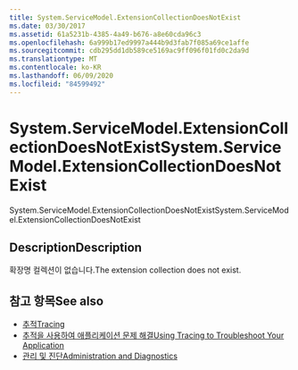 ```yaml
---
title: System.ServiceModel.ExtensionCollectionDoesNotExist
ms.date: 03/30/2017
ms.assetid: 61a5231b-4385-4a49-b676-a8e60cda96c3
ms.openlocfilehash: 6a999b17ed9997a444b9d3fab7f085a69ce1affe
ms.sourcegitcommit: cdb295dd1db589ce5169ac9ff096f01fd0c2da9d
ms.translationtype: MT
ms.contentlocale: ko-KR
ms.lasthandoff: 06/09/2020
ms.locfileid: "84599492"
---
```

# <a name="systemservicemodelextensioncollectiondoesnotexist"></a><span data-ttu-id="266f4-102">System.ServiceModel.ExtensionCollectionDoesNotExist</span><span class="sxs-lookup"><span data-stu-id="266f4-102">System.ServiceModel.ExtensionCollectionDoesNotExist</span></span>
<span data-ttu-id="266f4-103">System.ServiceModel.ExtensionCollectionDoesNotExist</span><span class="sxs-lookup"><span data-stu-id="266f4-103">System.ServiceModel.ExtensionCollectionDoesNotExist</span></span>  
  
## <a name="description"></a><span data-ttu-id="266f4-104">Description</span><span class="sxs-lookup"><span data-stu-id="266f4-104">Description</span></span>  
 <span data-ttu-id="266f4-105">확장명 컬렉션이 없습니다.</span><span class="sxs-lookup"><span data-stu-id="266f4-105">The extension collection does not exist.</span></span>  
  
## <a name="see-also"></a><span data-ttu-id="266f4-106">참고 항목</span><span class="sxs-lookup"><span data-stu-id="266f4-106">See also</span></span>

- [<span data-ttu-id="266f4-107">추적</span><span class="sxs-lookup"><span data-stu-id="266f4-107">Tracing</span></span>](index.md)
- [<span data-ttu-id="266f4-108">추적을 사용하여 애플리케이션 문제 해결</span><span class="sxs-lookup"><span data-stu-id="266f4-108">Using Tracing to Troubleshoot Your Application</span></span>](using-tracing-to-troubleshoot-your-application.md)
- [<span data-ttu-id="266f4-109">관리 및 진단</span><span class="sxs-lookup"><span data-stu-id="266f4-109">Administration and Diagnostics</span></span>](../index.md)
